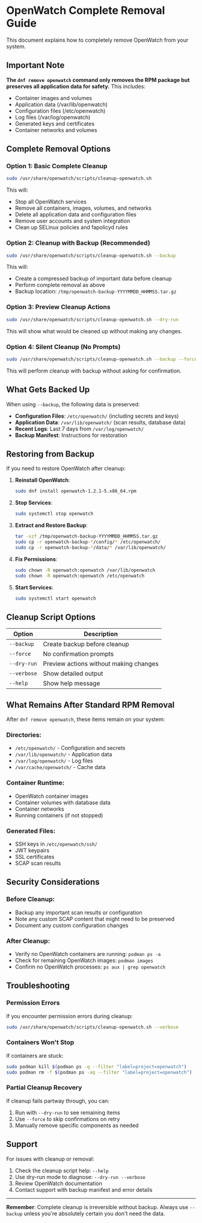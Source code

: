 # OpenWatch Complete Removal Guide

This document explains how to completely remove OpenWatch from your system.

## Important Note

**The `dnf remove openwatch` command only removes the RPM package but preserves all application data for safety.** This includes:

- Container images and volumes
- Application data (/var/lib/openwatch)
- Configuration files (/etc/openwatch)
- Log files (/var/log/openwatch)
- Generated keys and certificates
- Container networks and volumes

## Complete Removal Options

### Option 1: Basic Complete Cleanup
```bash
sudo /usr/share/openwatch/scripts/cleanup-openwatch.sh
```

This will:
- Stop all OpenWatch services
- Remove all containers, images, volumes, and networks
- Delete all application data and configuration files
- Remove user accounts and system integration
- Clean up SELinux policies and fapolicyd rules

### Option 2: Cleanup with Backup (Recommended)
```bash
sudo /usr/share/openwatch/scripts/cleanup-openwatch.sh --backup
```

This will:
- Create a compressed backup of important data before cleanup
- Perform complete removal as above
- Backup location: `/tmp/openwatch-backup-YYYYMMDD_HHMMSS.tar.gz`

### Option 3: Preview Cleanup Actions
```bash
sudo /usr/share/openwatch/scripts/cleanup-openwatch.sh --dry-run
```

This will show what would be cleaned up without making any changes.

### Option 4: Silent Cleanup (No Prompts)
```bash
sudo /usr/share/openwatch/scripts/cleanup-openwatch.sh --backup --force
```

This will perform cleanup with backup without asking for confirmation.

## What Gets Backed Up

When using `--backup`, the following data is preserved:

- **Configuration Files**: `/etc/openwatch/` (including secrets and keys)
- **Application Data**: `/var/lib/openwatch/` (scan results, database data)
- **Recent Logs**: Last 7 days from `/var/log/openwatch/`
- **Backup Manifest**: Instructions for restoration

## Restoring from Backup

If you need to restore OpenWatch after cleanup:

1. **Reinstall OpenWatch**:
   ```bash
   sudo dnf install openwatch-1.2.1-5.x86_64.rpm
   ```

2. **Stop Services**:
   ```bash
   sudo systemctl stop openwatch
   ```

3. **Extract and Restore Backup**:
   ```bash
   tar -xzf /tmp/openwatch-backup-YYYYMMDD_HHMMSS.tar.gz
   sudo cp -r openwatch-backup-*/config/* /etc/openwatch/
   sudo cp -r openwatch-backup-*/data/* /var/lib/openwatch/
   ```

4. **Fix Permissions**:
   ```bash
   sudo chown -R openwatch:openwatch /var/lib/openwatch
   sudo chown -R openwatch:openwatch /etc/openwatch
   ```

5. **Start Services**:
   ```bash
   sudo systemctl start openwatch
   ```

## Cleanup Script Options

| Option | Description |
|--------|-------------|
| `--backup` | Create backup before cleanup |
| `--force` | No confirmation prompts |
| `--dry-run` | Preview actions without making changes |
| `--verbose` | Show detailed output |
| `--help` | Show help message |

## What Remains After Standard RPM Removal

After `dnf remove openwatch`, these items remain on your system:

### Directories:
- `/etc/openwatch/` - Configuration and secrets
- `/var/lib/openwatch/` - Application data
- `/var/log/openwatch/` - Log files
- `/var/cache/openwatch/` - Cache data

### Container Runtime:
- OpenWatch container images
- Container volumes with database data
- Container networks
- Running containers (if not stopped)

### Generated Files:
- SSH keys in `/etc/openwatch/ssh/`
- JWT keypairs 
- SSL certificates
- SCAP scan results

## Security Considerations

### Before Cleanup:
- Backup any important scan results or configuration
- Note any custom SCAP content that might need to be preserved
- Document any custom configuration changes

### After Cleanup:
- Verify no OpenWatch containers are running: `podman ps -a`
- Check for remaining OpenWatch images: `podman images`
- Confirm no OpenWatch processes: `ps aux | grep openwatch`

## Troubleshooting

### Permission Errors
If you encounter permission errors during cleanup:
```bash
sudo /usr/share/openwatch/scripts/cleanup-openwatch.sh --verbose
```

### Containers Won't Stop
If containers are stuck:
```bash
sudo podman kill $(podman ps -q --filter "label=project=openwatch")
sudo podman rm -f $(podman ps -aq --filter "label=project=openwatch")
```

### Partial Cleanup Recovery
If cleanup fails partway through, you can:
1. Run with `--dry-run` to see remaining items
2. Use `--force` to skip confirmations on retry
3. Manually remove specific components as needed

## Support

For issues with cleanup or removal:
1. Check the cleanup script help: `--help`
2. Use dry-run mode to diagnose: `--dry-run --verbose`
3. Review OpenWatch documentation
4. Contact support with backup manifest and error details

---

**Remember**: Complete cleanup is irreversible without backup. Always use `--backup` unless you're absolutely certain you don't need the data.